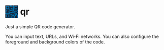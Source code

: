 # <img src="favicon.png" width="40px" style="vertical-align: -0.375em"> qr

Just a simple QR code generator.

You can input text, URLs, and Wi-Fi networks. You can also configure the foreground and background colors of the code.
